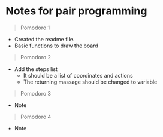 # Notes for pair programming

> Pomodoro 1

- Created the readme file.
- Basic functions to draw the board

> Pomodoro 2

- Add the steps list
  - It should be a list of coordinates and actions
  - The returning massage should be changed to variable

> Pomodoro 3

- Note

> Pomodoro 4

- Note

